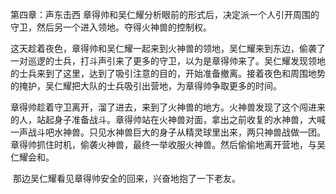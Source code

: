 第四章：声东击西
		章得帅和吴仁耀分析眼前的形式后，决定派一个人引开周围的守卫，然后另一个进入领地。夺得火神兽的控制权。

​		这天趁着夜色，章得帅和吴仁耀一起来到火神兽的领地，吴仁耀来到东边，偷袭了一对巡逻的士兵，打斗声引来了更多的守卫，以为是章得帅来了。吴仁耀发现领地的士兵来到了这里，达到了吸引注意的目的，开始准备撤离。接着夜色和周围地势的掩护，吴仁耀把大队的士兵吸引出营地，为章得帅争取更多的时间。

​		章得帅趁着守卫离开，溜了进去，来到了火神兽的地方。火神兽发现了这个闯进来的人，站起身子准备战斗。章得帅站在火神兽对面，拿出之前收复的水神兽，大喊一声战斗吧水神兽。只见水神兽巨大的身子从精灵球里出来，两只神兽战做一团。章得帅抓住时机，偷袭火神兽，最终一举收服火神兽。然后偷偷地离开营地，与吴仁耀会和。

​		那边吴仁耀看见章得帅安全的回来，兴奋地抱了一下老友。